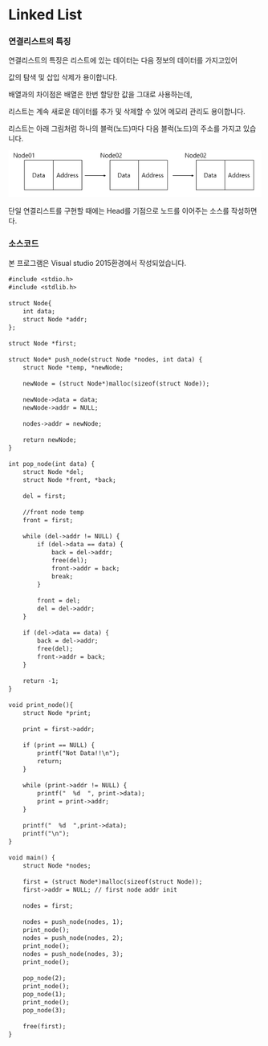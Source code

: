 # Linked List
### 연결리스트의 특징
연결리스트의 특징은 리스트에 있는 데이터는 다음 정보의 데이터를 가지고있어

값의 탐색 및 삽입 삭제가 용이합니다.

배열과의 차이점은 배열은 한번 할당한 값을 그대로 사용하는데,

리스트는 계속 새로운 데이터를 추가 및 삭제할 수 있어 메모리 관리도 용이합니다.

리스트는 아래 그림처럼 하나의 블럭(노드)마다 다음 블럭(노드)의 주소를 가지고 있습니다.

![Alt text](https://github.com/Funniest/DataStruct/blob/master/Linked_List/img/Node.PNG)

단일 연결리스트를 구현할 때에는 Head를 기점으로 노드를 이어주는 소스를 작성하면다.

### 소스코드
본 프로그램은 Visual studio 2015환경에서 작성되었습니다.

```
#include <stdio.h>
#include <stdlib.h>

struct Node{
	int data;
	struct Node *addr;
};

struct Node *first;

struct Node* push_node(struct Node *nodes, int data) {
	struct Node *temp, *newNode;

	newNode = (struct Node*)malloc(sizeof(struct Node));

	newNode->data = data;
	newNode->addr = NULL;

	nodes->addr = newNode;

	return newNode;
}

int pop_node(int data) {
	struct Node *del;
	struct Node *front, *back;

	del = first;
	
	//front node temp
	front = first;

	while (del->addr != NULL) {
		if (del->data == data) {
			back = del->addr;
			free(del);
			front->addr = back;
			break;
		}

		front = del;
		del = del->addr;
	}

	if (del->data == data) {
		back = del->addr;
		free(del);
		front->addr = back;
	}

	return -1;
}

void print_node(){
	struct Node *print;

	print = first->addr;

	if (print == NULL) {
		printf("Not Data!!\n");
		return;
	}

	while (print->addr != NULL) {
		printf("  %d  ", print->data);
		print = print->addr;
	}

	printf("  %d  ",print->data);
	printf("\n");
}

void main() {
	struct Node *nodes;

	first = (struct Node*)malloc(sizeof(struct Node));
	first->addr = NULL; // first node addr init

	nodes = first;

	nodes = push_node(nodes, 1);
	print_node();
	nodes = push_node(nodes, 2);
	print_node();
	nodes = push_node(nodes, 3);
	print_node();

	pop_node(2);
	print_node();
	pop_node(1);
	print_node();
	pop_node(3);

	free(first);
}
```
